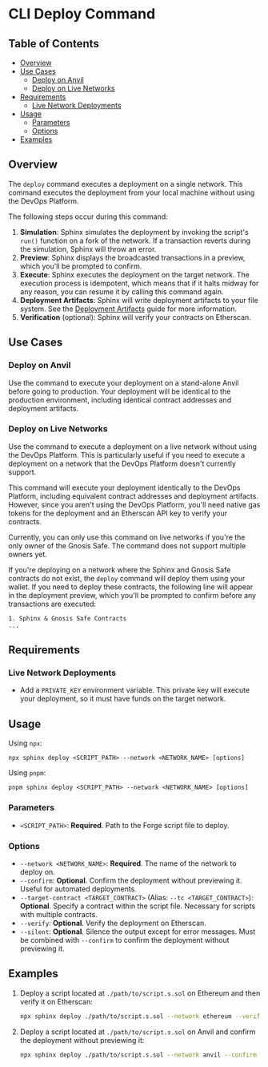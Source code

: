 # CLI Deploy Command

## Table of Contents

- [Overview](#overview)
- [Use Cases](#use-cases)
  - [Deploy on Anvil](#deploy-on-anvil)
  - [Deploy on Live Networks](#deploy-on-live-networks)
- [Requirements](#requirements)
  - [Live Network Deployments](#live-network-deployments)
- [Usage](#usage)
  - [Parameters](#parameters)
  - [Options](#options)
- [Examples](#examples)

## Overview
The `deploy` command executes a deployment on a single network. This command executes the deployment from your local machine without using the DevOps Platform.

The following steps occur during this command:
1. **Simulation**: Sphinx simulates the deployment by invoking the script's `run()` function on a fork of the network. If a transaction reverts during the simulation, Sphinx will throw an error.
2. **Preview**: Sphinx displays the broadcasted transactions in a preview, which you'll be prompted to confirm.
3. **Execute**: Sphinx executes the deployment on the target network. The execution process is idempotent, which means that if it halts midway for any reason, you can resume it by calling this command again.
4. **Deployment Artifacts**: Sphinx will write deployment artifacts to your file system. See the [Deployment Artifacts](https://github.com/sphinx-labs/sphinx/blob/main/docs/deployment-artifacts.md) guide for more information.
5. **Verification** (optional): Sphinx will verify your contracts on Etherscan.

## Use Cases

### Deploy on Anvil

Use the command to execute your deployment on a stand-alone Anvil before going to production. Your deployment will be identical to the production environment, including identical contract addresses and deployment artifacts.

### Deploy on Live Networks

Use the command to execute a deployment on a live network without using the DevOps Platform. This is particularly useful if you need to execute a deployment on a network that the DevOps Platform doesn't currently support.

This command will execute your deployment identically to the DevOps Platform, including equivalent contract addresses and deployment artifacts. However, since you aren't using the DevOps Platform, you'll need native gas tokens for the deployment and an Etherscan API key to verify your contracts.

Currently, you can only use this command on live networks if you're the only owner of the Gnosis Safe. The command does not support multiple owners yet.

If you're deploying on a network where the Sphinx and Gnosis Safe contracts do not exist, the `deploy` command will deploy them using your wallet. If you need to deploy these contracts, the following line will appear in the deployment preview, which you'll be prompted to confirm before any transactions are executed:
```
1. Sphinx & Gnosis Safe Contracts
...
```

## Requirements

### Live Network Deployments

- Add a `PRIVATE_KEY` environment variable. This private key will execute your deployment, so it must have funds on the target network.

## Usage

Using `npx`:

```
npx sphinx deploy <SCRIPT_PATH> --network <NETWORK_NAME> [options]
```

Using `pnpm`:

```
pnpm sphinx deploy <SCRIPT_PATH> --network <NETWORK_NAME> [options]
```

### Parameters
- `<SCRIPT_PATH>`: **Required**. Path to the Forge script file to deploy.

### Options
- `--network <NETWORK_NAME>`: **Required**. The name of the network to deploy on.
- `--confirm`: **Optional**. Confirm the deployment without previewing it. Useful for automated deployments.
- `--target-contract <TARGET_CONTRACT>` (Alias: `--tc <TARGET_CONTRACT>`): **Optional**. Specify a contract within the script file. Necessary for scripts with multiple contracts.
- `--verify`: **Optional**. Verify the deployment on Etherscan.
- `--silent`: **Optional**. Silence the output except for error messages. Must be combined with `--confirm` to confirm the deployment without previewing it.

## Examples
1. Deploy a script located at `./path/to/script.s.sol` on Ethereum and then verify it on Etherscan:
   ```bash
   npx sphinx deploy ./path/to/script.s.sol --network ethereum --verify
   ```

2. Deploy a script located at `./path/to/script.s.sol` on Anvil and confirm the deployment without previewing it:
   ```bash
   npx sphinx deploy ./path/to/script.s.sol --network anvil --confirm
   ```
